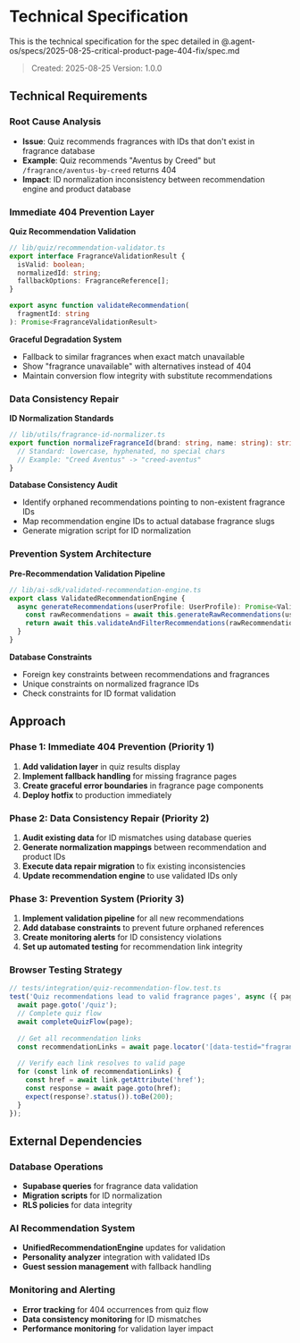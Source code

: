 # Technical Specification

This is the technical specification for the spec detailed in @.agent-os/specs/2025-08-25-critical-product-page-404-fix/spec.md

> Created: 2025-08-25
> Version: 1.0.0

## Technical Requirements

### Root Cause Analysis
- **Issue**: Quiz recommends fragrances with IDs that don't exist in fragrance database
- **Example**: Quiz recommends "Aventus by Creed" but `/fragrance/aventus-by-creed` returns 404
- **Impact**: ID normalization inconsistency between recommendation engine and product database

### Immediate 404 Prevention Layer

**Quiz Recommendation Validation**
```typescript
// lib/quiz/recommendation-validator.ts
export interface FragranceValidationResult {
  isValid: boolean;
  normalizedId: string;
  fallbackOptions: FragranceReference[];
}

export async function validateRecommendation(
  fragmentId: string
): Promise<FragranceValidationResult>
```

**Graceful Degradation System**
- Fallback to similar fragrances when exact match unavailable
- Show "fragrance unavailable" with alternatives instead of 404
- Maintain conversion flow integrity with substitute recommendations

### Data Consistency Repair

**ID Normalization Standards**
```typescript
// lib/utils/fragrance-id-normalizer.ts
export function normalizeFragranceId(brand: string, name: string): string {
  // Standard: lowercase, hyphenated, no special chars
  // Example: "Creed Aventus" -> "creed-aventus"
}
```

**Database Consistency Audit**
- Identify orphaned recommendations pointing to non-existent fragrance IDs
- Map recommendation engine IDs to actual database fragrance slugs
- Generate migration script for ID normalization

### Prevention System Architecture

**Pre-Recommendation Validation Pipeline**
```typescript
// lib/ai-sdk/validated-recommendation-engine.ts
export class ValidatedRecommendationEngine {
  async generateRecommendations(userProfile: UserProfile): Promise<ValidatedRecommendation[]> {
    const rawRecommendations = await this.generateRawRecommendations(userProfile);
    return await this.validateAndFilterRecommendations(rawRecommendations);
  }
}
```

**Database Constraints**
- Foreign key constraints between recommendations and fragrances
- Unique constraints on normalized fragrance IDs
- Check constraints for ID format validation

## Approach

### Phase 1: Immediate 404 Prevention (Priority 1)
1. **Add validation layer** in quiz results display
2. **Implement fallback handling** for missing fragrance pages
3. **Create graceful error boundaries** in fragrance page components
4. **Deploy hotfix** to production immediately

### Phase 2: Data Consistency Repair (Priority 2)
1. **Audit existing data** for ID mismatches using database queries
2. **Generate normalization mappings** between recommendation and product IDs
3. **Execute data repair migration** to fix existing inconsistencies
4. **Update recommendation engine** to use validated IDs only

### Phase 3: Prevention System (Priority 3)
1. **Implement validation pipeline** for all new recommendations
2. **Add database constraints** to prevent future orphaned references
3. **Create monitoring alerts** for ID consistency violations
4. **Set up automated testing** for recommendation link integrity

### Browser Testing Strategy
```typescript
// tests/integration/quiz-recommendation-flow.test.ts
test('Quiz recommendations lead to valid fragrance pages', async ({ page }) => {
  await page.goto('/quiz');
  // Complete quiz flow
  await completeQuizFlow(page);
  
  // Get all recommendation links
  const recommendationLinks = await page.locator('[data-testid="fragrance-recommendation"]').all();
  
  // Verify each link resolves to valid page
  for (const link of recommendationLinks) {
    const href = await link.getAttribute('href');
    const response = await page.goto(href);
    expect(response?.status()).toBe(200);
  }
});
```

## External Dependencies

### Database Operations
- **Supabase queries** for fragrance data validation
- **Migration scripts** for ID normalization
- **RLS policies** for data integrity

### AI Recommendation System
- **UnifiedRecommendationEngine** updates for validation
- **Personality analyzer** integration with validated IDs
- **Guest session management** with fallback handling

### Monitoring and Alerting
- **Error tracking** for 404 occurrences from quiz flow
- **Data consistency monitoring** for ID mismatches
- **Performance monitoring** for validation layer impact